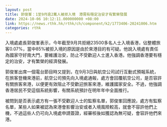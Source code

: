 ```yaml
---
layout: post
title: 郭俊峯：1至9月逾2萬人被拒入境　港需有穩定治安才有繁榮發展
date: 2024-10-06 10:12:11.000000000 +08:00
link: https://news.rthk.hk/rthk/ch/component/k2/1773406-20241006.htm
categories: rthk
---
```


入境處處長郭俊峯表示，今年截至9月共拒絕23500多名人士入境香港，佔整體旅客0.07%，當中85%被拒入境的原因是由於來港目的有可疑。他說入境處有責任為國家守好南大門，要維護治安，防止不受歡迎人士進入香港。他強調香港要有穩定的治安，才有繁榮的經濟發展。

郭俊峯出席一個電台節目時又提到，在9月3日與航空公司試行互動式預報系統，在旅客登機來港前，航空公司預先向入境處通報，處方會回覆航空公司，是否容許有關旅客來港，以便更有效阻止不受歡迎旅客來港，維護國家安全。不過，他強調香港居民不受這個系統影響，有關系統預計在明年年中全面推行。

被問到是否表示處方有一張不受歡迎人士的監察名單，郭俊峯回應說，處方有監察名單，某些人如果被認為來港會影響治安或者入境風險較高，就會不容許他們上機，不過這些人仍可向入境處申請簽證，經審核後如獲認為無可疑，會容許他們來港。
